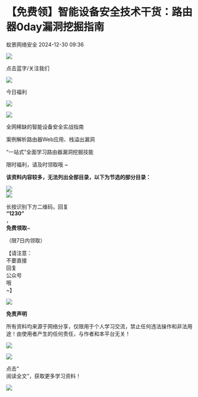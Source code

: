 #  【免费领】智能设备安全技术干货：路由器0day漏洞挖掘指南   
 蚁景网络安全   2024-12-30 09:36  
  
![](https://mmbiz.qpic.cn/mmbiz_png/Ljib4So7yuWjRNXHaZHEfrMNCcDian3sGpzQd8HYquBhOibiaglQNQ9jL6QVibtefLCHNvymxAu0ZGKjnGf4x2hBLFA/640?wx_fmt=png "")  
  
点击蓝字/关注我们  
  
![](https://mmbiz.qpic.cn/mmbiz_gif/Ljib4So7yuWgmBny4eMeJJOramdTQiciaDu5LeMykBibiaorwCvYEX2sxq5lVYw4iaddx0qYlbQ6fAyXd22dcFOiads8w/640?wx_fmt=gif "")  
  
今日福利  
  
![](https://mmbiz.qpic.cn/mmbiz_gif/Ljib4So7yuWgmBny4eMeJJOramdTQiciaDuYRDXO8rZ2DX4p68v8aWfzp0XSlDyFJvENtj4DwOjoB5CaZVMPnfFYQ/640?wx_fmt=gif "")  
  
  
![](https://mmbiz.qpic.cn/mmbiz_png/Ljib4So7yuWjCWWfEAMTVhqG1TTmGEa5zMEBiaFsItnHPOjffujavOef7dtibvyEhhouaTnYVlkflf6tQQq5qB47w/640?wx_fmt=png&wxfrom=5&wx_lazy=1&wx_co=1 "")  
  
全网稀缺的智能设备安全实战指南  
  
案例解析路由器Web应用、栈溢出漏洞  
  
“一站式”全面学习路由器漏洞挖掘技能  
  
限时福利，请及时领取哦 ~  
  
  
**该资料内容较多，无法列出全部目录，以下为节选的部分目录：**  
  
  
![](https://mmbiz.qpic.cn/mmbiz_png/3RhuVysG9LeCzlehdah2hMh0lSibmjQyf4xbp95jW2GpFguIjxOwtgiaY6dSicw9uFiaiapvCtGQysicqicmdBsZy5piag/640?wx_fmt=png "")  
![](https://mmbiz.qpic.cn/mmbiz_png/3RhuVysG9LeCzlehdah2hMh0lSibmjQyfibUmn3RkRtuKVPM23K5osyicAUcMgsGz27ZUjVTZZZNFDSaE6ib9ZkKKg/640?wx_fmt=png "")  
  
  
  
  
  
长按识别下方二维码，回复  
**“1230”**  
，  
**免费领取**~  
  
（限7日内领取）  
  
【请注意：  
不要直接  
回复  
公众号  
哦  
~】  
  
  
  
![](https://mmbiz.qpic.cn/mmbiz_jpg/3RhuVysG9Lfk8vprdHr8d5Kvic1v77CuKhibz3zlmyVatcKQzHHlvZp0eE3j6s4VRYd8MroZgibLKU86xL2xtsS8A/640?wx_fmt=jpeg "")  
  
  
  
**免责声明**  
  
所有资料均来源于网络分享，仅限用于个人学习交流，禁止任何违法操作和非法用途！由使用者产生的任何责任，与作者和本平台无关！  
  
![](https://mmbiz.qpic.cn/mmbiz_png/Ljib4So7yuWiahvZwg4p30ZibNicibicyjWVSSlbib1QzuW7zoUMtJArLq3MwATvaEGyBeajm0Dk1uqJOibmmvcJnLoqOQ/640?wx_fmt=png&wxfrom=5&wx_lazy=1&wx_co=1 "")  
  
  
  
![](https://mmbiz.qpic.cn/mmbiz_gif/Ljib4So7yuWiaHr6xhtA6nca5wZnDicbKXe3FC0ic4IiasRfVm2e6Y06ZYvUv5KyVBnEmtvOyDUyn7m5PIrgwtE7Rcw/640?wx_fmt=gif "")  
  
点击“  
阅读全文”，获取更多学习资料！  
  
![](https://mmbiz.qpic.cn/mmbiz_png/Ljib4So7yuWiaHr6xhtA6nca5wZnDicbKXeN0SibqAMiaSjibKI7jkge8o1AO1o0QkialLs59Bxa8iaY7yibBicue54dVEdw/640?wx_fmt=png "")  
  
  
